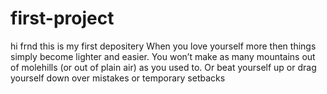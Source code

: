 # first-project
hi frnd this is my first depositery
 When you love yourself more then things simply become lighter and easier. You won’t make as many mountains out of molehills (or out of plain air) as you used to. Or beat yourself up or drag yourself down over mistakes or temporary setbacks
